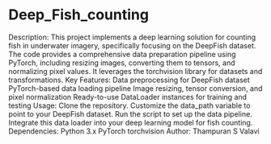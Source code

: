 # Deep_Fish_counting
 Description: This project implements a deep learning solution for counting fish in underwater imagery, specifically focusing on the DeepFish dataset. The code provides a comprehensive data preparation pipeline using PyTorch, including resizing images, converting them to tensors, and normalizing pixel values. It leverages the torchvision library for datasets and transformations.  Key Features:  Data preprocessing for DeepFish dataset PyTorch-based data loading pipeline Image resizing, tensor conversion, and pixel normalization Ready-to-use DataLoader instances for training and testing Usage:  Clone the repository. Customize the data_path variable to point to your DeepFish dataset. Run the script to set up the data pipeline. Integrate this data loader into your deep learning model for fish counting. Dependencies:  Python 3.x PyTorch torchvision Author: Thampuran S Valavi
